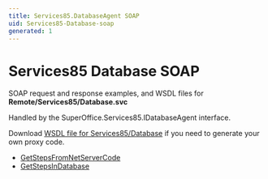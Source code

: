 ```yaml
---
title: Services85.DatabaseAgent SOAP
uid: Services85-Database-soap
generated: 1
---
```


# Services85 Database SOAP

SOAP request and response examples, and WSDL files for **Remote/Services85/Database.svc**

Handled by the <see cref="T:SuperOffice.Services85.IDatabaseAgent">SuperOffice.Services85.IDatabaseAgent</see> interface.



Download [WSDL file for Services85/Database](../Services85-Database.md) if you need to generate your own proxy code.

* [GetStepsFromNetServerCode](GetStepsFromNetServerCode.md)
* [GetStepsInDatabase](GetStepsInDatabase.md)

